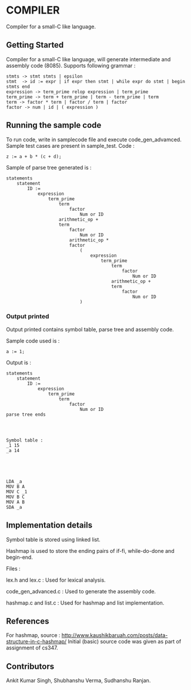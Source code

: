 # COMPILER

Compiler for a small-C like language.

## Getting Started

Compiler for a small-C like language, will generate intermediate and assembly code (8085). Supports following grammar : 

```
stmts -> stmt stmts | epsilon
stmt  -> id := expr | if expr then stmt | while expr do stmt | begin stmts end
expression -> term_prime relop expression | term_prime
term_prime -> term + term_prime | term - term_prime | term
term -> factor * term | factor / term | factor
factor -> num | id | ( expression )
```


## Running the sample code

To run code, write in samplecode file and execute code_gen_advamced.
Sample test cases are present in sample_test. 
Code :
```
z := a + b * (c + d);
```

Sample of parse tree generated is :

```
statements
    statement
        ID := 
            expression
                term_prime
                    term
                        factor
                            Num or ID 
                    arithmetic_op +
                    term
                        factor
                            Num or ID 
                        arithmetic_op *
                        factor
                            (
                                expression
                                    term_prime
                                        term
                                            factor
                                                Num or ID 
                                        arithmetic_op +
                                        term
                                            factor
                                                Num or ID 
                            )
```

### Output printed

Output printed contains symbol table, parse tree and assembly code.

Sample code used is :
```
a := 1;
``` 

Output is :
```
statements
    statement
        ID := 
            expression
                term_prime
                    term
                        factor
                            Num or ID 
parse tree ends




Symbol table : 
_1 15 
_a 14 





LDA _a
MOV B A
MOV C _1
MOV B C
MOV A B 
SDA _a
```

## Implementation details 

Symbol table is stored using linked list.

Hashmap is used to store the ending pairs of if-fi, while-do-done and begin-end. 

Files :

lex.h and lex.c : Used for lexical analysis.

code_gen_advanced.c : Used to generate the assembly code.

hashmap.c and list.c : Used for hashmap and list implementation.

## References
For hashmap, source : http://www.kaushikbaruah.com/posts/data-structure-in-c-hashmap/
Initial (basic) source code was given as part of assignment of cs347.

## Contributors
Ankit Kumar Singh, Shubhanshu Verma, Sudhanshu Ranjan.
